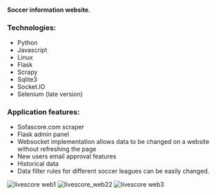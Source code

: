 #### Soccer information website. 


### Technologies:
 * Python
 * Javascript
 * Linux
 * Flask
 * Scrapy
 * Sqlite3
 * Socket.IO
 * Selenium (late version)
 
### Application features:
 * Sofascore.com scraper
 * Flask admin panel
 * Websocket implementation allows data to be changed on a website without refreshing the page
 * New users email approval features
 * Historical data
 * Data filter rules for different soccer leagues can be easily changed.


![livescore web1](https://user-images.githubusercontent.com/8201223/200882338-bae9ffd8-4273-4c17-b141-4d03ceb4181d.jpg)
![livescore_web22](https://user-images.githubusercontent.com/8201223/200883036-d76b9552-13f0-4f13-a105-8e52e02309b7.jpg)
![livescore web3](https://user-images.githubusercontent.com/8201223/200882400-bbc0f727-407f-405b-82df-d015fe954f43.jpg)
